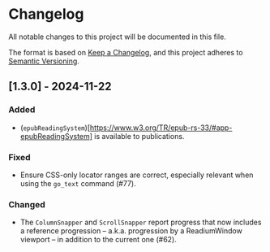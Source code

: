 # Changelog

All notable changes to this project will be documented in this file.

The format is based on [Keep a Changelog](https://keepachangelog.com/en/1.1.0/),
and this project adheres to [Semantic Versioning](https://semver.org/spec/v2.0.0.html).

## [1.3.0] - 2024-11-22

### Added

- (`epubReadingSystem`)[https://www.w3.org/TR/epub-rs-33/#app-epubReadingSystem] is available to publications.

### Fixed

- Ensure CSS-only locator ranges are correct, especially relevant when using the `go_text` command (#77).

### Changed

- The `ColumnSnapper` and `ScrollSnapper` report progress that now includes a reference progression – a.k.a. progression by a ReadiumWindow viewport – in addition to the current one (#62).